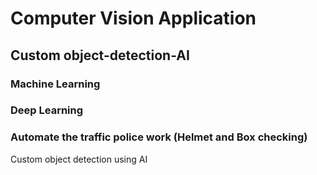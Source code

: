 # Computer Vision Application

## Custom object-detection-AI

### Machine Learning 
### Deep Learning 
### Automate the traffic police work (Helmet and Box checking)

Custom object detection using AI

